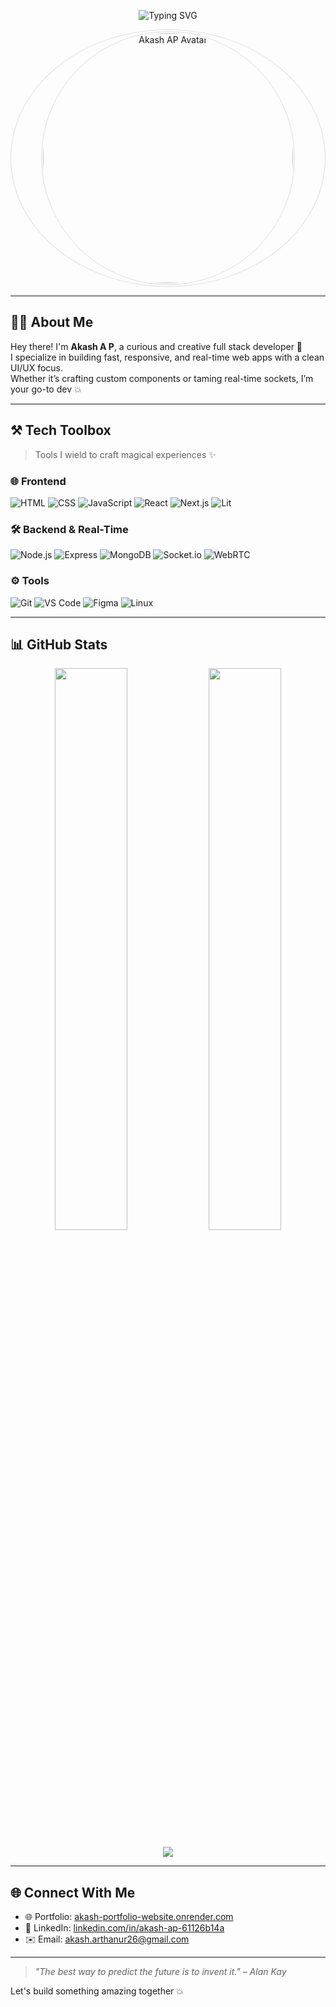 <!-- Dynamic Typing Banner -->
<p align="center">
  <img src="https://readme-typing-svg.herokuapp.com?font=Fira+Code&weight=500&size=26&duration=4000&pause=1000&color=00F7FF&center=true&vCenter=true&width=800&height=80&lines=Hi+there+%F0%9F%91%8B+I'm+Akash+A+P!;Full+Stack+Developer+%F0%9F%92%BB;React+%7C+Next.js+%7C+Node.js+Enthusiast;Clean+UI+fanatic+%F0%9F%8E%A8;WebRTC+and+Socket.IO+Wizard+%F0%9F%9A%80" alt="Typing SVG" />
</p>

<!-- Profile Image -->
<div align="center" style="border-radius: 50%; border: 1px solid #ddd; padding: 2px;">
<img src="https://img.freepik.com/free-photo/programmer-night_23-2151948231.jpg?ga=GA1.1.2000313406.1748365581&semt=ais_items_boosted&w=740" 
     width="400" 
     alt="Akash AP Avatar" 
     style="border-radius: 50%; border: 1px solid #ddd; padding: 2px;">
</div>

---

## 👨‍💻 About Me

Hey there! I'm **Akash A P**, a curious and creative full stack developer 🚀  
I specialize in building fast, responsive, and real-time web apps with a clean UI/UX focus.  
Whether it’s crafting custom components or taming real-time sockets, I’m your go-to dev 💥

---

## ⚒️ Tech Toolbox

> Tools I wield to craft magical experiences ✨

### 🌐 Frontend
![HTML](https://img.shields.io/badge/-HTML-E34F26?style=flat&logo=html5&logoColor=white)
![CSS](https://img.shields.io/badge/-CSS-1572B6?style=flat&logo=css3&logoColor=white)
![JavaScript](https://img.shields.io/badge/-JavaScript-F7DF1E?style=flat&logo=javascript&logoColor=black)
![React](https://img.shields.io/badge/-React-61DAFB?style=flat&logo=react&logoColor=black)
![Next.js](https://img.shields.io/badge/-Next.js-000000?style=flat&logo=next.js&logoColor=white)
![Lit](https://img.shields.io/badge/-Lit-324FFF?style=flat&logo=lit&logoColor=white)

### 🛠️ Backend & Real-Time
![Node.js](https://img.shields.io/badge/-Node.js-339933?style=flat&logo=node.js&logoColor=white)
![Express](https://img.shields.io/badge/-Express-000000?style=flat&logo=express&logoColor=white)
![MongoDB](https://img.shields.io/badge/-MongoDB-47A248?style=flat&logo=mongodb&logoColor=white)
![Socket.io](https://img.shields.io/badge/-Socket.io-010101?style=flat&logo=socket.io&logoColor=white)
![WebRTC](https://img.shields.io/badge/-WebRTC-333333?style=flat&logo=webrtc&logoColor=white)

### ⚙️ Tools
![Git](https://img.shields.io/badge/-Git-F05032?style=flat&logo=git&logoColor=white)
![VS Code](https://img.shields.io/badge/-VS%20Code-007ACC?style=flat&logo=visual-studio-code&logoColor=white)
![Figma](https://img.shields.io/badge/-Figma-F24E1E?style=flat&logo=figma&logoColor=white)
![Linux](https://img.shields.io/badge/-Linux-FCC624?style=flat&logo=linux&logoColor=black)

---

## 📊 GitHub Stats

<p align="center">
  <img src="https://github-readme-stats.vercel.app/api?username=AKASH-926&show_icons=true&theme=tokyonight&hide_border=true" width="48%" />
  <img src="https://github-readme-streak-stats.herokuapp.com/?user=AKASH-926&theme=tokyonight&hide_border=true" width="48%" />
</p>

<p align="center">
  <img src="https://github-readme-activity-graph.vercel.app/graph?username=AKASH-926&theme=tokyonight&hide_border=true" />
</p>

---

## 🌐 Connect With Me

- 🌐 Portfolio: [akash-portfolio-website.onrender.com](https://akash-portfolio-website.onrender.com)  
- 💼 LinkedIn: [linkedin.com/in/akash-ap-61126b14a](https://www.linkedin.com/in/akash-ap-61126b14a)  
- ✉️ Email: akash.arthanur26@gmail.com  

---

> *"The best way to predict the future is to invent it." – Alan Kay*

Let's build something amazing together 💥
